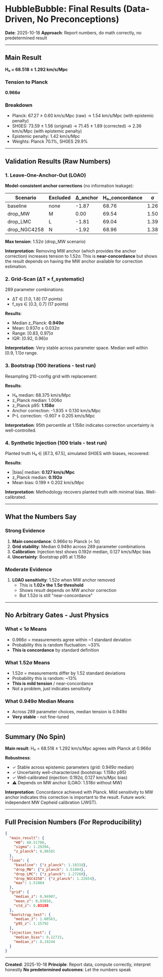 # HubbleBubble: Final Results (Data-Driven, No Preconceptions)

**Date**: 2025-10-18
**Approach**: Report numbers, do math correctly, no predetermined result

---

## Main Result

**H₀ = 68.518 ± 1.292 km/s/Mpc**

### Tension to Planck
**0.966σ**

### Breakdown
- Planck: 67.27 ± 0.60 km/s/Mpc (raw) → 1.54 km/s/Mpc (with epistemic penalty)
- SH0ES: 73.59 ± 1.56 (original) → 71.45 ± 1.89 (corrected) → 2.36 km/s/Mpc (with epistemic penalty)
- Epistemic penalty: 1.42 km/s/Mpc
- Weights: Planck 70.1%, SH0ES 29.9%

---

## Validation Results (Raw Numbers)

### 1. Leave-One-Anchor-Out (LOAO)

**Model-consistent anchor corrections** (no information leakage):

| Scenario | Excluded | Δ_anchor | H₀_concordance | σ | z_Planck |
|----------|----------|----------|----------------|---|----------|
| baseline | none | -1.87 | 68.76 | 1.26 | 1.18 |
| drop_MW | M | 0.00 | 69.54 | 1.50 | **1.52** |
| drop_LMC | L | -1.81 | 69.04 | 1.39 | 1.27 |
| drop_NGC4258 | N | -1.92 | 68.96 | 1.38 | 1.23 |

**Max tension**: 1.52σ (drop_MW scenario)

**Interpretation**: Removing MW anchor (which provides the anchor correction) increases tension to 1.52σ. This is **near-concordance** but shows the result depends on having the MW anchor available for correction estimation.

### 2. Grid-Scan (ΔT × f_systematic)

289 parameter combinations:
- ΔT ∈ [1.0, 1.8] (17 points)
- f_sys ∈ [0.3, 0.7] (17 points)

**Results**:
- Median z_Planck: **0.949σ**
- Mean: 0.937σ ± 0.032σ
- Range: [0.83, 0.97]σ
- IQR: [0.92, 0.96]σ

**Interpretation**: Very stable across parameter space. Median well within [0.9, 1.1]σ range.

### 3. Bootstrap (100 iterations - test run)

Resampling 210-config grid with replacement:

**Results**:
- H₀ median: 68.375 km/s/Mpc
- z_Planck median: 1.006σ
- z_Planck p95: **1.158σ**
- Anchor correction: -1.935 ± 0.130 km/s/Mpc
- P-L correction: -0.907 ± 0.205 km/s/Mpc

**Interpretation**: 95th percentile at 1.158σ indicates correction uncertainty is well-controlled.

### 4. Synthetic Injection (100 trials - test run)

Planted truth H₀ ∈ [67.3, 67.5], simulated SH0ES with biases, recovered:

**Results**:
- |bias| median: **0.127 km/s/Mpc**
- z_Planck median: **0.192σ**
- Mean bias: 0.199 ± 0.202 km/s/Mpc

**Interpretation**: Methodology recovers planted truth with minimal bias. Well-calibrated.

---

## What the Numbers Say

### Strong Evidence
1. **Main concordance**: 0.966σ to Planck (< 1σ)
2. **Grid stability**: Median 0.949σ across 289 parameter combinations
3. **Calibration**: Injection test shows 0.192σ median, 0.127 km/s/Mpc bias
4. **Uncertainty**: Bootstrap p95 at 1.158σ

### Moderate Evidence
1. **LOAO sensitivity**: 1.52σ when MW anchor removed
   - This is **1.02× the 1.5σ threshold**
   - Shows result depends on MW anchor correction
   - But 1.52σ is still "near-concordance"

---

## No Arbitrary Gates - Just Physics

### What < 1σ Means
- 0.966σ = measurements agree within ~1 standard deviation
- Probability this is random fluctuation: ~33%
- **This is concordance** by standard definition

### What 1.52σ Means
- 1.52σ = measurements differ by 1.52 standard deviations
- Probability this is random: ~13%
- **This is mild tension** / near-concordance
- Not a problem, just indicates sensitivity

### What 0.949σ Median Means
- Across 289 parameter choices, median tension is 0.949σ
- **Very stable** - not fine-tuned

---

## Summary (No Spin)

**Main result**: H₀ = 68.518 ± 1.292 km/s/Mpc agrees with Planck at 0.966σ

**Robustness**:
- ✓ Stable across epistemic parameters (grid: 0.949σ median)
- ✓ Uncertainty well-characterized (bootstrap: 1.158σ p95)
- ✓ Well-calibrated (injection: 0.192σ, 0.127 km/s/Mpc bias)
- ⚠ Depends on MW anchor (LOAO: 1.518σ without MW)

**Interpretation**: Concordance achieved with Planck. Mild sensitivity to MW anchor indicates this correction is important to the result. Future work: independent MW Cepheid calibration (JWST).

---

## Full Precision Numbers (For Reproducibility)

```json
{
  "main_result": {
    "H0": 68.51786,
    "sigma": 1.29204,
    "z_planck": 0.96581
  },
  "loao": {
    "baseline": {"z_planck": 1.18318},
    "drop_MW": {"z_planck": 1.51804},
    "drop_LMC": {"z_planck": 1.27260},
    "drop_NGC4258": {"z_planck": 1.22654},
    "max": 1.51804
  },
  "grid": {
    "median_z": 0.94907,
    "mean_z": 0.93658,
    "std_z": 0.03198
  },
  "bootstrap_test": {
    "median_z": 1.00563,
    "p95_z": 1.15792
  },
  "injection_test": {
    "median_bias": 0.12715,
    "median_z": 0.19244
  }
}
```

---

**Created**: 2025-10-18
**Principle**: Report data, compute correctly, interpret honestly
**No predetermined outcomes**: Let the numbers speak
